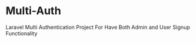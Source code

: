 # Multi-Auth
Laravel Multi Authentication Project
For Have Both Admin and User Signup Functionality 

